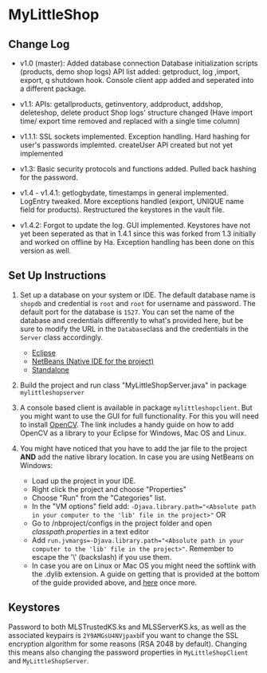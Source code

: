 # MyLittleShop
## Change Log
- v1.0 (master): Added database connection
Database initialization scripts (products, demo shop logs)
API list added: getproduct, log ,import, export, q shutdown hook.
Console client app added and seperated into a different package.

- v1.1: APIs:  getallproducts, getinventory, addproduct, addshop, deleteshop, delete product
Shop logs' structure changed (Have import time/ export time removed and replaced with a single time column)

- v1.1.1: SSL sockets implemented. Exception handling. Hard hashing for user's passwords implemted. createUser API created but not yet implemented

- v1.3: Basic security protocols and functions added. Pulled back hashing for the password.

- v1.4 - v1.4.1: getlogbydate, timestamps in general implemented. LogEntry tweaked. More exceptions handled (export, UNIQUE name field for products). Restructured the keystores in the vault file.

- v1.4.2: Forgot to update the log. GUI implemented. Keystores have not yet been seperated as that in 1.4.1 since this was forked from 1.3 initially and worked on offline by Ha. Exception handling has been done on this version as well.

## Set Up Instructions

1. Set up a database on your system or IDE. The default database name is ```shopdb``` and credential is ```root``` and ```root``` for username and password. The default port for the database is ```1527```. You can set the name of the database and credentials differently to what's provided here, but be sure to modify the URL in the ```Database```class and the credentials in the ```Server``` class accordingly.
	- [Eclipse](https://db.apache.org/derby/integrate/plugin_help/start_toc.html)
	- [NetBeans (Native IDE for the project)](https://netbeans.org/kb/docs/ide/java-db.html)
	- [Standalone](http://db.apache.org/derby/papers/DerbyTut/ij_intro.html)

2. Build the project and run class "MyLittleShopServer.java" in package ```mylittleshopserver```
3. A console based client is available in package ```mylittleshopclient```. But you might want to use the GUI for full functionality. For this you will need to install [OpenCV](http://opencv-java-tutorials.readthedocs.io/en/latest/01-installing-opencv-for-java.html#introduction-to-opencv-for-java). The link includes a handy guide on how to add OpenCV as a library to your Eclipse for Windows, Mac OS and Linux.
4. You might have noticed that you have to add the jar file to the project **AND**  add the native library location. In case you are using NetBeans on Windows:
	- Load up the project in your IDE.
	- Right click the project and choose "Properties"
	- Choose "Run" from the "Categories" list.
	- In the "VM options" field add: ```-Djava.library.path="<Absolute path in your computer to the 'lib' file in the project>"```
	OR
    - Go to /nbproject/configs in the project folder and open *classpath.properties* in a text editor
    - Add ```run.jvmargs=-Djava.library.path="<Absolute path in your computer to the 'lib' file in the project>"```. Remember to escape the '\\' (backslash) if you use them.
    - In case you are on Linux or Mac OS you might need the softlink with the .dylib extension. A guide on getting that is provided at the bottom of the guide provided above, and [here](http://opencv-java-tutorials.readthedocs.io/en/latest/01-installing-opencv-for-java.html#introduction-to-opencv-for-java) once more.

## Keystores

Password to both MLSTrustedKS.ks and MLSServerKS.ks, as well as the associated keypairs is ```2Y9AMGsU4NVjpaxb```if you want to change the SSL encryption algorithm for some reasons (RSA 2048 by default). Changing this means also changing the password properties in ```MyLittleShopClient``` and ```MyLittleShopServer```.
